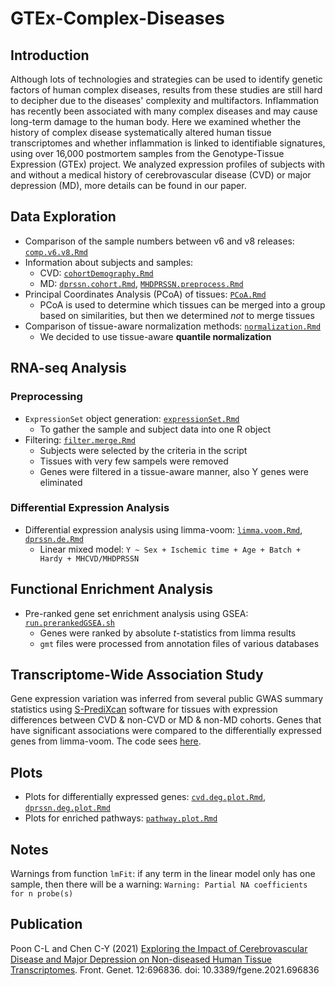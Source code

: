 # GTEx-Complex-Diseases

## Introduction
Although lots of technologies and strategies can be used to identify genetic factors of human complex diseases, results from these studies are still hard to decipher due to the diseases' complexity and multifactors. Inflammation has recently been associated with many complex diseases and may cause long-term damage to the human body. Here we examined whether the history of complex disease systematically altered human tissue transcriptomes and whether inflammation is linked to identifiable signatures, using over 16,000 postmortem samples from the Genotype-Tissue Expression (GTEx) project. We analyzed expression profiles of subjects with and without a medical history of cerebrovascular disease (CVD) or major depression (MD), more details can be found in our paper.

## Data Exploration
- Comparison of the sample numbers between v6 and v8 releases: [`comp.v6.v8.Rmd`](exploration/comp.v6.v8.Rmd)
- Information about subjects and samples: 
	- CVD: [`cohortDemography.Rmd`](exploration/cohortDemography.Rmd)
	- MD: [`dprssn.cohort.Rmd`](exploration/dprssn.cohort.Rmd), [`MHDPRSSN.preprocess.Rmd`](exploration/MHDPRSSN.preprocess.Rmd)
- Principal Coordinates Analysis (PCoA) of tissues: [`PCoA.Rmd`](exploration/PCoA.Rmd) 
	- PCoA is used to determine which tissues can be merged into a group based on similarities, but then we determined _not_ to merge tissues
- Comparison of tissue-aware normalization methods: [`normalization.Rmd`](exploration/normalization.Rmd)
	- We decided to use tissue-aware **quantile normalization**

## RNA-seq Analysis
### Preprocessing
- `ExpressionSet` object generation: [`expressionSet.Rmd`](DEanalysis/expressionSet.Rmd)
	- To gather the sample and subject data into one R object
- Filtering: [`filter.merge.Rmd`](DEanalysis/filter.merge.Rmd)
	- Subjects were selected by the criteria in the script
	- Tissues with very few sampels were removed
	- Genes were filtered in a tissue-aware manner, also Y genes were eliminated

### Differential Expression Analysis
- Differential expression analysis using limma-voom: [`limma.voom.Rmd`](DEanalysis/limma.voom.Rmd), [`dprssn.de.Rmd`](DEanalysis/dprssn.de.Rmd)
	- Linear mixed model: `Y ~ Sex + Ischemic time + Age + Batch + Hardy + MHCVD/MHDPRSSN`

## Functional Enrichment Analysis
- Pre-ranked gene set enrichment analysis using GSEA: [`run.prerankedGSEA.sh`](gsea/run.prerankedGSEA.sh)
	- Genes were ranked by absolute _t_-statistics from limma results
	- `gmt` files were processed from annotation files of various databases

## Transcriptome-Wide Association Study
Gene expression variation was inferred from several public GWAS summary statistics using [S-PrediXcan](https://github.com/hakyimlab/MetaXcan) software for tissues with expression differences between CVD & non-CVD or MD & non-MD cohorts. Genes that have significant associations were compared to the differentially expressed genes from limma-voom. The code sees [here](twas/).

## Plots
- Plots for differentially expressed genes: [`cvd.deg.plot.Rmd`](plots/cvd.deg.plot.Rmd), [`dprssn.deg.plot.Rmd`](plots/dprssn.deg.plot.Rmd)
- Plots for enriched pathways: [`pathway.plot.Rmd`](plots/pathway.plot.Rmd)

## Notes
Warnings from function `lmFit`: if any term in the linear model only has one sample, then there will be a warning: `Warning: Partial NA coefficients for n probe(s)`

## Publication
Poon C-L and Chen C-Y (2021) [Exploring the Impact of Cerebrovascular Disease and Major Depression on Non-diseased Human Tissue Transcriptomes](https://www.frontiersin.org/articles/10.3389/fgene.2021.696836/full). Front. Genet. 12:696836. doi: 10.3389/fgene.2021.696836
